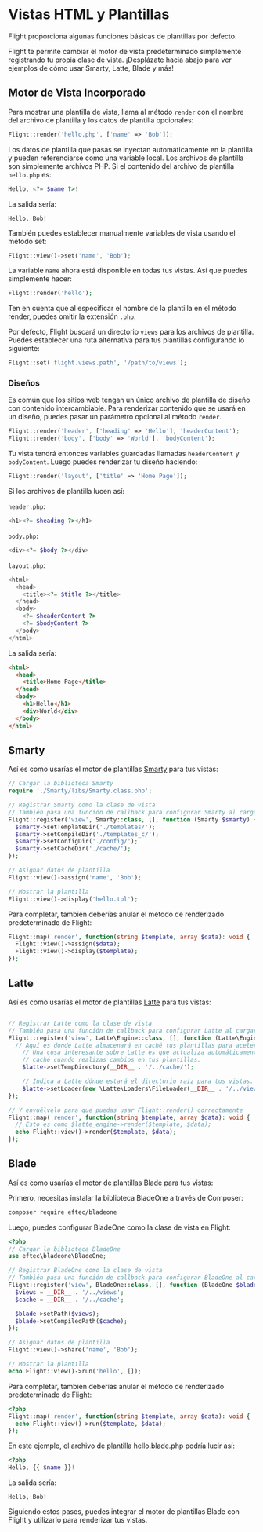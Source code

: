 # Vistas HTML y Plantillas

Flight proporciona algunas funciones básicas de plantillas por defecto.

Flight te permite cambiar el motor de vista predeterminado simplemente registrando tu propia clase de vista. ¡Desplázate hacia abajo para ver ejemplos de cómo usar Smarty, Latte, Blade y más!

## Motor de Vista Incorporado

Para mostrar una plantilla de vista, llama al método `render` con el nombre del archivo de plantilla y los datos de plantilla opcionales:

```php
Flight::render('hello.php', ['name' => 'Bob']);
```

Los datos de plantilla que pasas se inyectan automáticamente en la plantilla y pueden referenciarse como una variable local. Los archivos de plantilla son simplemente archivos PHP. Si el contenido del archivo de plantilla `hello.php` es:

```php
Hello, <?= $name ?>!
```

La salida sería:

```
Hello, Bob!
```

También puedes establecer manualmente variables de vista usando el método set:

```php
Flight::view()->set('name', 'Bob');
```

La variable `name` ahora está disponible en todas tus vistas. Así que puedes simplemente hacer:

```php
Flight::render('hello');
```

Ten en cuenta que al especificar el nombre de la plantilla en el método render, puedes omitir la extensión `.php`.

Por defecto, Flight buscará un directorio `views` para los archivos de plantilla. Puedes establecer una ruta alternativa para tus plantillas configurando lo siguiente:

```php
Flight::set('flight.views.path', '/path/to/views');
```

### Diseños

Es común que los sitios web tengan un único archivo de plantilla de diseño con contenido intercambiable. Para renderizar contenido que se usará en un diseño, puedes pasar un parámetro opcional al método `render`.

```php
Flight::render('header', ['heading' => 'Hello'], 'headerContent');
Flight::render('body', ['body' => 'World'], 'bodyContent');
```

Tu vista tendrá entonces variables guardadas llamadas `headerContent` y `bodyContent`. Luego puedes renderizar tu diseño haciendo:

```php
Flight::render('layout', ['title' => 'Home Page']);
```

Si los archivos de plantilla lucen así:

`header.php`:

```php
<h1><?= $heading ?></h1>
```

`body.php`:

```php
<div><?= $body ?></div>
```

`layout.php`:

```php
<html>
  <head>
    <title><?= $title ?></title>
  </head>
  <body>
    <?= $headerContent ?>
    <?= $bodyContent ?>
  </body>
</html>
```

La salida sería:
```html
<html>
  <head>
    <title>Home Page</title>
  </head>
  <body>
    <h1>Hello</h1>
    <div>World</div>
  </body>
</html>
```

## Smarty

Así es como usarías el motor de plantillas [Smarty](http://www.smarty.net/) para tus vistas:

```php
// Cargar la biblioteca Smarty
require './Smarty/libs/Smarty.class.php';

// Registrar Smarty como la clase de vista
// También pasa una función de callback para configurar Smarty al cargar
Flight::register('view', Smarty::class, [], function (Smarty $smarty) {
  $smarty->setTemplateDir('./templates/');
  $smarty->setCompileDir('./templates_c/');
  $smarty->setConfigDir('./config/');
  $smarty->setCacheDir('./cache/');
});

// Asignar datos de plantilla
Flight::view()->assign('name', 'Bob');

// Mostrar la plantilla
Flight::view()->display('hello.tpl');
```

Para completar, también deberías anular el método de renderizado predeterminado de Flight:

```php
Flight::map('render', function(string $template, array $data): void {
  Flight::view()->assign($data);
  Flight::view()->display($template);
});
```

## Latte

Así es como usarías el motor de plantillas [Latte](https://latte.nette.org/) para tus vistas:

```php

// Registrar Latte como la clase de vista
// También pasa una función de callback para configurar Latte al cargar
Flight::register('view', Latte\Engine::class, [], function (Latte\Engine $latte) {
  // Aquí es donde Latte almacenará en caché tus plantillas para acelerar las cosas
	// Una cosa interesante sobre Latte es que actualiza automáticamente tu
	// caché cuando realizas cambios en tus plantillas.
	$latte->setTempDirectory(__DIR__ . '/../cache/');

	// Indica a Latte dónde estará el directorio raíz para tus vistas.
	$latte->setLoader(new \Latte\Loaders\FileLoader(__DIR__ . '/../views/'));
});

// Y envuélvelo para que puedas usar Flight::render() correctamente
Flight::map('render', function(string $template, array $data): void {
  // Esto es como $latte_engine->render($template, $data);
  echo Flight::view()->render($template, $data);
});
```

## Blade

Así es como usarías el motor de plantillas [Blade](https://laravel.com/docs/8.x/blade) para tus vistas:

Primero, necesitas instalar la biblioteca BladeOne a través de Composer:

```bash
composer require eftec/bladeone
```

Luego, puedes configurar BladeOne como la clase de vista en Flight:

```php
<?php
// Cargar la biblioteca BladeOne
use eftec\bladeone\BladeOne;

// Registrar BladeOne como la clase de vista
// También pasa una función de callback para configurar BladeOne al cargar
Flight::register('view', BladeOne::class, [], function (BladeOne $blade) {
  $views = __DIR__ . '/../views';
  $cache = __DIR__ . '/../cache';

  $blade->setPath($views);
  $blade->setCompiledPath($cache);
});

// Asignar datos de plantilla
Flight::view()->share('name', 'Bob');

// Mostrar la plantilla
echo Flight::view()->run('hello', []);
```

Para completar, también deberías anular el método de renderizado predeterminado de Flight:

```php
<?php
Flight::map('render', function(string $template, array $data): void {
  echo Flight::view()->run($template, $data);
});
```

En este ejemplo, el archivo de plantilla hello.blade.php podría lucir así:

```php
<?php
Hello, {{ $name }}!
```

La salida sería:

```
Hello, Bob!
```

Siguiendo estos pasos, puedes integrar el motor de plantillas Blade con Flight y utilizarlo para renderizar tus vistas.